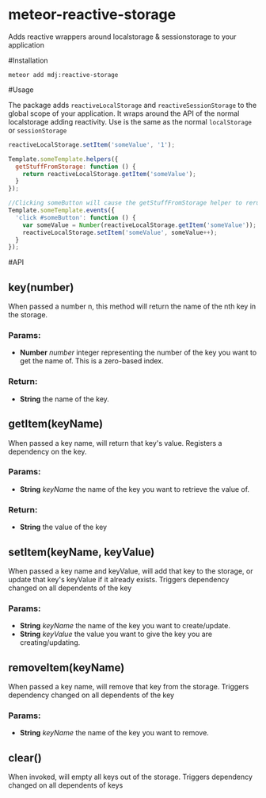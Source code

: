 meteor-reactive-storage
================================

Adds reactive wrappers around localstorage & sessionstorage to your application

#Installation

```
meteor add mdj:reactive-storage
```

#Usage

The package adds ```reactiveLocalStorage``` and ```reactiveSessionStorage``` to the global scope of your application.
It wraps around the API of the normal localstorage adding reactivity. Use is the same as the normal ```localStorage``` or ```sessionStorage```

```js
reactiveLocalStorage.setItem('someValue', '1');

Template.someTemplate.helpers({
  getStuffFromStorage: function () {
    return reactiveLocalStorage.getItem('someValue');
  }
});

//Clicking someButton will cause the getStuffFromStorage helper to rerun
Template.someTemplate.events({
  'click #someButton': function () { 
    var someValue = Number(reactiveLocalStorage.getItem('someValue'));
    reactiveLocalStorage.setItem('someValue', someValue++);
  }
});

```

#API

## key(number)

When passed a number n, this method will return the name of the nth key in the storage.

### Params:

* **Number** *number* integer representing the number of the key you want to get the name of.                        This is a zero-based index.

### Return:

* **String** the name of the key.

## getItem(keyName)

When passed a key name, will return that key's value.
Registers a dependency on the key.

### Params:

* **String** *keyName* the name of the key you want to retrieve the value of.

### Return:

* **String** the value of the key

## setItem(keyName, keyValue)

When passed a key name and keyValue, will add that key to the storage,
or update that key's keyValue if it already exists.
Triggers dependency changed on all dependents of the key

### Params:

* **String** *keyName* the name of the key you want to create/update.
* **String** *keyValue* the value you want to give the key you are creating/updating.

## removeItem(keyName)

When passed a key name, will remove that key from the storage.
Triggers dependency changed on all dependents of the key

### Params:

* **String** *keyName* the name of the key you want to remove.

## clear()

When invoked, will empty all keys out of the storage.
Triggers dependency changed on all dependents of keys
